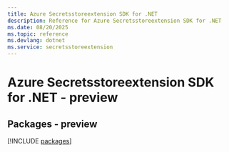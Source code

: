 ```yaml
---
title: Azure Secretsstoreextension SDK for .NET
description: Reference for Azure Secretsstoreextension SDK for .NET
ms.date: 08/20/2025
ms.topic: reference
ms.devlang: dotnet
ms.service: secretsstoreextension
---
```

# Azure Secretsstoreextension SDK for .NET - preview
## Packages - preview
[!INCLUDE [packages](secretsstoreextension-index.md)]